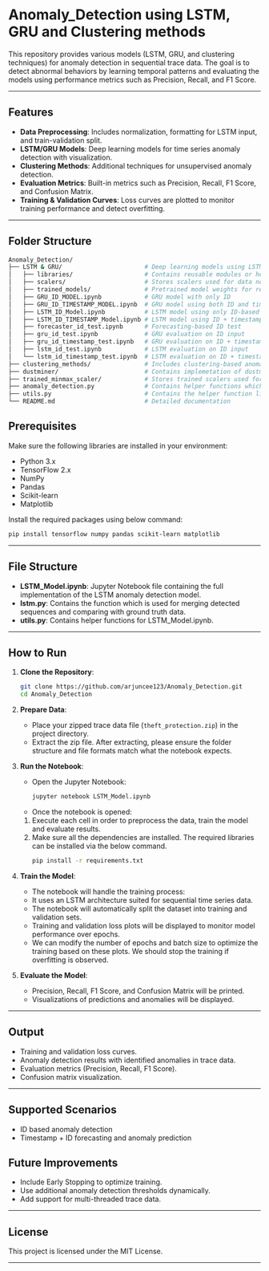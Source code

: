 # Anomaly_Detection using LSTM, GRU and Clustering methods

This repository provides various models (LSTM, GRU, and clustering techniques) for anomaly detection in sequential trace data. The goal is to detect abnormal behaviors by learning temporal patterns and evaluating the models using performance metrics such as Precision, Recall, and F1 Score.

---

## Features

- **Data Preprocessing**: Includes normalization, formatting for LSTM input, and train-validation split.
- **LSTM/GRU Models**: Deep learning models for time series anomaly detection with visualization.
- **Clustering Methods**: Additional techniques for unsupervised anomaly detection.
- **Evaluation Metrics**: Built-in metrics such as Precision, Recall, F1 Score, and Confusion Matrix.
- **Training & Validation Curves**: Loss curves are plotted to monitor training performance and detect overfitting.

---

## Folder Structure

```bash
Anomaly_Detection/
├── LSTM & GRU/                       # Deep learning models using LSTM and GRU
│   ├── libraries/                    # Contains reusable modules or helper scripts
│   ├── scalers/                      # Stores scalers used for data normalization
│   ├── trained_models/               # Pretrained model weights for reuse
│   ├── GRU_ID_MODEL.ipynb            # GRU model with only ID
│   ├── GRU_ID_TIMESTAMP_MODEL.ipynb  # GRU model using both ID and timestamp
│   ├── LSTM_ID_Model.ipynb           # LSTM model using only ID-based input
│   ├── LSTM_ID_TIMESTAMP_Model.ipynb # LSTM model using ID + timestamp input
│   ├── forecaster_id_test.ipynb      # Forecasting-based ID test
│   ├── gru_id_test.ipynb             # GRU evaluation on ID input
│   ├── gru_id_timestamp_test.ipynb   # GRU evaluation on ID + timestamp
│   ├── lstm_id_test.ipynb            # LSTM evaluation on ID input
│   └── lstm_id_timestamp_test.ipynb  # LSTM evaluation on ID + timestamp
├── clustering_methods/               # Includes clustering-based anomaly detection methods
├── dustminer/                        # Contains implemetation of dustminer
├── trained_minmax_scaler/            # Stores trained scalers used for normalizing input data
├── anomaly_detection.py              # Contains helper functions which are common for LSTM and GRU
├── utils.py                          # Contains the helper function like read_json, load_data
└── README.md                         # Detailed documentation
```


## Prerequisites

Make sure the following libraries are installed in your environment:

- Python 3.x
- TensorFlow 2.x
- NumPy
- Pandas
- Scikit-learn
- Matplotlib

Install the required packages using below command:

```bash
pip install tensorflow numpy pandas scikit-learn matplotlib
```

---


## File Structure

- **LSTM_Model.ipynb**: Jupyter Notebook file containing the full implementation of the LSTM anomaly detection model.
- **lstm.py**: Contains the function which is used for merging detected sequences and comparing with ground truth data.
- **utils.py**: Contains helper functions for LSTM_Model.ipynb.

---

## How to Run

1. **Clone the Repository**:

   ```bash
   git clone https://github.com/arjuncee123/Anomaly_Detection.git
   cd Anomaly_Detection
   ```

2. **Prepare Data**:
   - Place your zipped trace data file (`theft_protection.zip`) in the project directory.
   - Extract the zip file. After extracting, please ensure the folder structure and file formats match what the notebook expects.

3. **Run the Notebook**:
   - Open the Jupyter Notebook:
     ```bash
     jupyter notebook LSTM_Model.ipynb
     ```
   - Once the notebook is opened:
   1. Execute each cell in order to preprocess the data, train the model and evaluate results.
   2. Make sure all the dependencies are installed. The required libraries can be installed via the below command.
      ```bash
      pip install -r requirements.txt
      ```

4. **Train the Model**:
   - The notebook will handle the training process:
   - It uses an LSTM architecture suited for sequential time series data.
   - The notebook will automatically split the dataset into training and validation sets.
   - Training and validation loss plots will be displayed to monitor model performance over epochs.
   - We can modify the number of epochs and batch size to optimize the training based on these plots. We should stop the training if overfitting is observed.

5. **Evaluate the Model**:
   - Precision, Recall, F1 Score, and Confusion Matrix will be printed.
   - Visualizations of predictions and anomalies will be displayed.

---

## Output

- Training and validation loss curves.
- Anomaly detection results with identified anomalies in trace data.
- Evaluation metrics (Precision, Recall, F1 Score).
- Confusion matrix visualization.

---

## Supported Scenarios

- ID based anomaly detection
- Timestamp + ID forecasting and anomaly prediction

## Future Improvements

- Include Early Stopping to optimize training.
- Use additional anomaly detection thresholds dynamically.
- Add support for multi-threaded trace data.

---

## License

This project is licensed under the MIT License.

---
